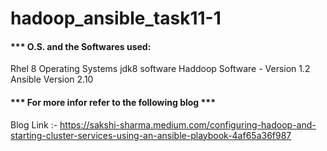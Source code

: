 # hadoop_ansible_task11-1 #


#### *** O.S. and the Softwares used:  #### 
Rhel 8 Operating Systems
jdk8 software
Haddoop Software - Version 1.2 
Ansible Version 2.10


#### *** For more infor refer to the following blog *** ####
Blog Link :- https://sakshi-sharma.medium.com/configuring-hadoop-and-starting-cluster-services-using-an-ansible-playbook-4af65a36f987 
